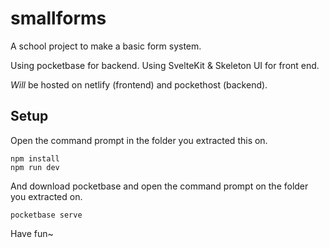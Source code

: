 
# smallforms

A school project to make a basic form system.

Using pocketbase for backend.
Using SvelteKit & Skeleton UI for front end.

*Will* be hosted on netlify (frontend) and pockethost (backend).

## Setup
Open the command prompt in the folder you extracted this on.
```
npm install
npm run dev
```

And download pocketbase and open the command prompt on the folder you extracted on.
```
pocketbase serve
```

Have fun~
